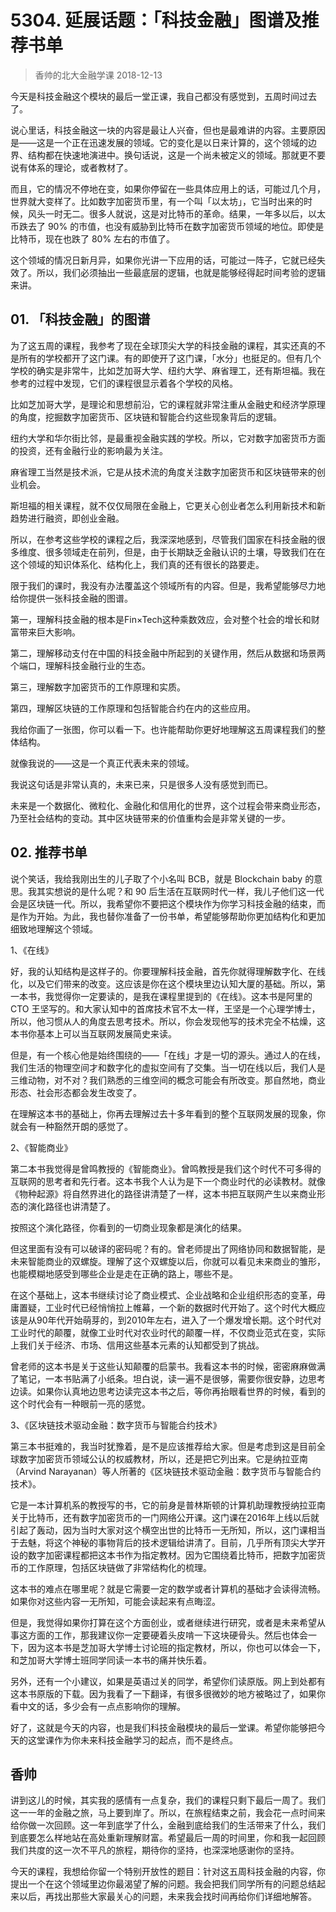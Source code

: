 # 5304. 延展话题：「科技金融」图谱及推荐书单
> 香帅的北大金融学课
2018-12-13

今天是科技金融这个模块的最后一堂正课，我自己都没有感觉到，五周时间过去了。

说心里话，科技金融这一块的内容是最让人兴奋，但也是最难讲的内容。主要原因是——这是一个正在迅速发展的领域。它的变化是以日来计算的，这个领域的边界、结构都在快速地演进中。换句话说，这是一个尚未被定义的领域。那就更不要说有体系的理论，或者教材了。

而且，它的情况不停地在变，如果你停留在一些具体应用上的话，可能过几个月，世界就大变样了。比如数字加密货币里，有一个叫「以太坊」，它当时出来的时候，风头一时无二。很多人就说，这是对比特币的革命。结果，一年多以后，以太币跌去了 90% 的市值，也没有威胁到比特币在数字加密货币领域的地位。即使是比特币，现在也跌了 80% 左右的市值了。

这个领域的情况日新月异，如果你光讲一下应用的话，可能过一阵子，它就已经失效了。所以，我们必须抽出一些最底层的逻辑，也就是能够经得起时间考验的逻辑来讲。

## 01. 「科技金融」的图谱

为了这五周的课程，我参考了现在全球顶尖大学的科技金融的课程，其实还真的不是所有的学校都开了这门课。有的即使开了这门课，「水分」也挺足的。但有几个学校的确实是非常牛，比如芝加哥大学、纽约大学、麻省理工，还有斯坦福。我在参考的过程中发现，它们的课程很显示着各个学校的风格。

比如芝加哥大学，是理论和思想前沿，它的课程就非常注重从金融史和经济学原理的角度，挖掘数字加密货币、区块链和智能合约这些现象背后的逻辑。

纽约大学和华尔街比邻，是最重视金融实践的学校。所以，它对数字加密货币方面的投资，还有金融行业的影响最为关注。

麻省理工当然是技术派，它是从技术流的角度关注数字加密货币和区块链带来的创业机会。

斯坦福的相关课程，就不仅仅局限在金融上，它更关心创业者怎么利用新技术和新趋势进行融资，即创业金融。

所以，在参考这些学校的课程之后，我深深地感到，尽管我们国家在科技金融的很多维度、很多领域走在前列，但是，由于长期缺乏金融认识的土壤，导致我们在在这个领域的知识体系化、结构化上，我们真的还有很长的路要走。

限于我们的课时，我没有办法覆盖这个领域所有的内容。但是，我希望能够尽力地给你提供一张科技金融的图谱。

第一，理解科技金融的根本是Fin×Tech这种乘数效应，会对整个社会的增长和财富带来巨大影响。

第二，理解移动支付在中国的科技金融中所起到的关键作用，然后从数据和场景两个端口，理解科技金融行业的生态。

第三，理解数字加密货币的工作原理和实质。

第四，理解区块链的工作原理和包括智能合约在内的这些应用。

我给你画了一张图，你可以看一下。也许能帮助你更好地理解这五周课程我们的整体结构。

就像我说的——这是一个真正代表未来的领域。

我说这句话是非常认真的，未来已来，只是很多人没有感觉到而已。

未来是一个数据化、微粒化、金融化和信用化的世界，这个过程会带来商业形态，乃至社会结构的变动。其中区块链带来的价值重构会是非常关键的一步。

## 02. 推荐书单

说个笑话，我给我刚出生的儿子取了个小名叫 BCB，就是 Blockchain baby 的意思。我其实想说的是什么呢？和 90 后生活在互联网时代一样，我儿子他们这一代会是区块链一代。所以，我希望你不要把这个模块作为你学习科技金融的结束，而是作为开始。为此，我也替你准备了一份书单，希望能够帮助你更加结构化和更加细致地理解这个领域。

1、《在线》

好，我的认知结构是这样子的。你要理解科技金融，首先你就得理解数字化、在线化，以及它们带来的改变。这应该是你在这个模块里边认知大厦的基础。所以，第一本书，我觉得你一定要读的，是我在课程里提到的《在线》。这本书是阿里的 CTO 王坚写的。和大家认知中的首席技术官不太一样，王坚是一个心理学博士，所以，他习惯从人的角度去思考技术。所以，你会发现他写的技术完全不枯燥，这本书你基本上可以当互联网发展简史来读。

但是，有一个核心他是始终围绕的——「在线」才是一切的源头。通过人的在线，我们生活的物理空间才和数字化的虚拟空间有了交集。当一切在线以后，我们人是三维动物，对不对？我们熟悉的三维空间的概念可能会有所改变。那自然地，商业形态、社会形态都会发生改变了。

在理解这本书的基础上，你再去理解过去十多年看到的整个互联网发展的现象，你就会有一种豁然开朗的感觉了。

2、《智能商业》

第二本书我觉得是曾鸣教授的《智能商业》。曾鸣教授是我们这个时代不可多得的互联网的思考者和先行者。这本书我个人认为是下一个商业时代的必读教材。就像《物种起源》将自然界进化的路径讲清楚了一样，这本书把互联网产生以来商业形态的演化路径也讲清楚了。

按照这个演化路径，你看到的一切商业现象都是演化的结果。

但这里面有没有可以破译的密码呢？有的。曾老师提出了网络协同和数据智能，是未来智能商业的双螺旋。理解了这个双螺旋以后，你就可以看见未来商业的雏形，也能模糊地感受到哪些企业是走在正确的路上，哪些不是。

在这个基础上，这本书继续讨论了商业模式、企业战略和企业组织形态的变革，毋庸置疑，工业时代已经悄悄拉上帷幕，一个新的数据时代开始了。这个时代大概应该是从90年代开始萌芽的，到2010年左右，进入了一个爆发增长期。这个时代对工业时代的颠覆，就像工业时代对农业时代的颠覆一样，不仅商业范式在变，实际上我们关于经济、市场、信用这些基本元素的认知都受到了挑战。

曾老师的这本书是关于这些认知颠覆的启蒙书。我看这本书的时候，密密麻麻做满了笔记，一本书贴满了小纸条。坦白说，读一遍不是很够，需要你很安静，边思考边读。如果你认真地边思考边读完这本书之后，等你再抬眼看世界的时候，看到的这个时代会有一种眼前一亮的感觉。

3、《区块链技术驱动金融：数字货币与智能合约技术》

第三本书挺难的，我当时犹豫着，是不是应该推荐给大家。但是考虑到这是目前全球数字加密货币领域公认的权威教材，所以，还是把它列出来。它是纳拉亚南（Arvind Narayanan）等人所著的《区块链技术驱动金融：数字货币与智能合约技术》。

它是一本计算机系的教授写的书，它的前身是普林斯顿的计算机助理教授纳拉亚南关于比特币，还有数字加密货币的一门网络公开课。这门课在2016年上线以后就引起了轰动，因为当时大家对这个横空出世的比特币一无所知，所以，这门课相当于去魅，将这个神秘的事物背后的技术逻辑给讲清了。目前，几乎所有顶尖大学开设的数字加密课程都把这本书作为指定教材。因为它围绕着比特币，把数字加密货币的工作原理，包括区块链做了非常结构化的梳理。

这本书的难点在哪里呢？就是它需要一定的数学或者计算机的基础才会读得流畅。如果你对这些内容一无所知，可能会读起来有点晦涩。

但是，我觉得如果你打算在这个方面创业，或者继续进行研究，或者是未来希望从事这方面的工作，那我建议你一定要硬着头皮啃一下这块硬骨头。然后也体会一下，因为这本书是芝加哥大学博士讨论班的指定教材，所以，你也可以体会一下，和芝加哥大学博士班同学同读一本书的痛并快乐着。

另外，还有一个小建议，如果是英语过关的同学，希望你们读原版。网上到处都有这本书原版的下载。因为我看了一下翻译，有很多很微妙的地方被略过了，如果你看中文的话，多少会有一点点影响你的理解。

好了，这就是今天的内容，也是我们科技金融模块的最后一堂课。希望你能够把今天的这堂课作为你未来科技金融学习的起点，而不是终点。

## 香帅

讲到这儿的时候，其实我的感情有一点复杂，我们的课程只剩下最后一周了。我们这一一年的金融之旅，马上要到岸了。所以，在旅程结束之前，我会花一点时间来给你做一次回顾。这一年到底学了什么，金融到底给我们的生活带来了什么，我们到底要怎么样地站在高处重新理解财富。希望最后一周的时间里，你和我一起回顾我们共度的这一次不平凡的旅程，期待你的坚持，也深深地感谢你的坚持。

今天的课程，我想给你留一个特别开放性的题目：针对这五周科技金融的内容，你提出一个在这个领域里边你最渴望了解的问题。我会把我们同学所有的问题总结起来以后，再找出那些大家最关心的问题，未来我会找时间再给你们详细地解答。